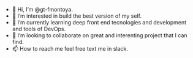 - 👋 Hi, I’m @gt-fmontoya.
- 👀 I’m interested in build the best version of my self.
- 🌱 I’m currently learning deep front end tecnologies and development and tools of DevOps.
- 💞️ I’m looking to collaborate on great and interenting project that I can find.
- 📫 How to reach me feel free text me in slack.

<!---
gt-fmontoya/gt-fmontoya is a ✨ special ✨ repository because its `README.md` (this file) appears on your GitHub profile.
You can click the Preview link to take a look at your changes.
--->
